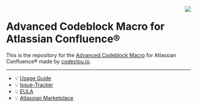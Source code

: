 <img src="https://user-images.githubusercontent.com/12599965/42124479-b2b02a12-7c63-11e8-8f57-d5de919ba0a2.png" align="right" />

# Advanced Codeblock Macro for Atlassian Confluence®

This is the repository for the [Advanced Codeblock Macro](https://codeclou.io/products/advanced-codeblock-macro/) for Atlassian Confluence® made by [codeclou.io](https://codeclou.io/).

-----

   * :bulb: [Usage Guide](https://codeclou.io/advanced-codeblock-macro/redirect/?/latest/user-guide/)
   * :bulb: [Issue-Tracker](https://github.com/codeclou/advanced-codeblock-macro/issues)
   * :bulb: [EULA](https://codeclou.io/advanced-codeblock-macro/redirect/?/latest/license/)
   * :bulb: [Atlassian Marketplace](https://marketplace.atlassian.com/apps/1211159/advanced-codeblock-macro)
